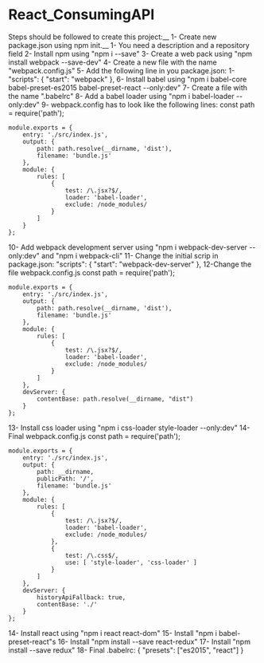 # React_ConsumingAPI

Steps should be followed to create this project:__
1- Create new package.json using npm init.__
    1- You need a description and a repository field
2- Install npm using "npm i --save"
3- Create a web pack using "npm install webpack --save-dev"
4- Create a new file with the name "webpack.config.js"
5- Add the following line in you package.json:
    1- "scripts": {
            "start": "webpack"
        },
6- Install babel using "npm i babel-core babel-preset-es2015 babel-preset-react --only:dev"
7- Create a file with the name ".babelrc"
8- Add a babel loader using "npm i babel-loader --only:dev"
9- webpack.config has to look like the following lines:
    const path = require('path');

    module.exports = {
        entry: './src/index.js',
        output: {
            path: path.resolve(__dirname, 'dist'),
            filename: 'bundle.js'
        },
        module: {
            rules: [
                { 
                    test: /\.jsx?$/, 
                    loader: 'babel-loader', 
                    exclude: /node_modules/ 
                }
            ]
        }
    };
10- Add webpack development server using "npm i webpack-dev-server --only:dev" and "npm i webpack-cli"
11- Change the initial scrip in package.json: 
    "scripts": {
        "start": "webpack-dev-server"
    },
12-Change the file webpack.config.js
    const path = require('path');

    module.exports = {
        entry: './src/index.js',
        output: {
            path: path.resolve(__dirname, 'dist'),
            filename: 'bundle.js'
        },
        module: {
            rules: [
                { 
                    test: /\.jsx?$/, 
                    loader: 'babel-loader', 
                    exclude: /node_modules/ 
                }
            ]
        },
        devServer: {
            contentBase: path.resolve(__dirname, "dist")
        }
    };
13- Install css loader using "npm i css-loader style-loader --only:dev"
14- Final webpack.config.js
    const path = require('path');

    module.exports = {
        entry: './src/index.js',
        output: {
            path: __dirname,
            publicPath: '/',
            filename: 'bundle.js'
        },
        module: {
            rules: [
                { 
                    test: /\.jsx?$/, 
                    loader: 'babel-loader', 
                    exclude: /node_modules/ 
                },
                {
                    test: /\.css$/,
                    use: [ 'style-loader', 'css-loader' ]
                }
            ]
        },
        devServer: {
            historyApiFallback: true,
            contentBase: './'
        }
    };
14- Install react using "npm i react react-dom"
15- Install "npm i babel-preset-react"s
16- Install "npm install --save react-redux"
17- Install "npm install --save redux"
18- Final .babelrc:
    {
        "presets": ["es2015", "react"]
    }
